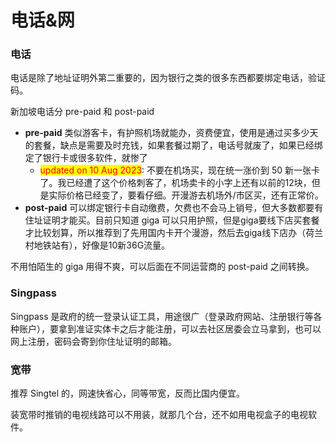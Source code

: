 # 电话&网

### 电话

电话是除了地址证明外第二重要的，因为银行之类的很多东西都要绑定电话，验证码。

新加坡电话分 pre-paid 和 post-paid

* **pre-paid** 类似游客卡，有护照机场就能办，资费便宜，使用是通过买多少天的套餐，缺点是需要及时充钱，如果套餐过期了，电话号就废了，如果已经绑定了银行卡或很多软件，就惨了
  * <mark style="color:red;">updated on 10 Aug 2023</mark>: 不要在机场买，现在统一涨价到 50 新一张卡了。我已经遭了这个价格刺客了，机场卖卡的小字上还有以前的12块，但是实际价格已经变了，要看仔细。开漫游去机场外/市区买，还有正常价。
* **post-paid** 可以绑定银行卡自动缴费，欠费也不会马上销号，但大多数都要有住址证明才能买。目前只知道 giga 可以只用护照，但是giga要线下店买套餐才比较划算，所以推荐到了先用国内卡开个漫游，然后去giga线下店办（荷兰村地铁站有），好像是10新36G流量。

不用怕陌生的 giga 用得不爽，可以后面在不同运营商的 post-paid 之间转换。

### Singpass

Singpass 是政府的统一登录认证工具，用途很广（登录政府网站、注册银行等各种账户），要拿到准证实体卡之后才能注册，可以去社区居委会立马拿到，也可以网上注册，密码会寄到你住址证明的邮箱。

### 宽带

推荐 Singtel 的，网速快省心，同等带宽，反而比国内便宜。

装宽带时推销的电视线路可以不用装，就那几个台，还不如用电视盒子的电视软件。
